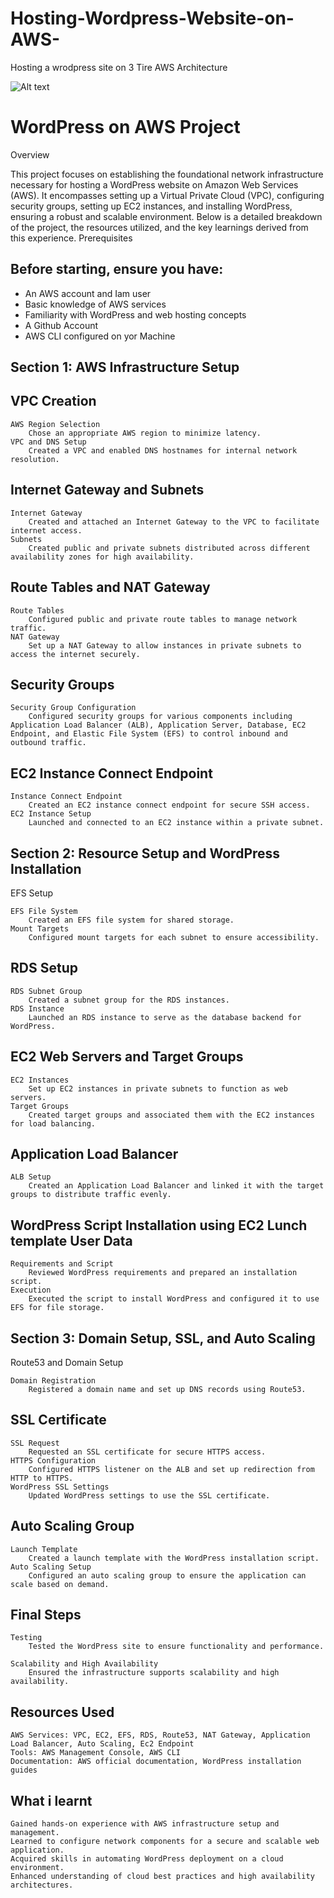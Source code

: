 # Hosting-Wordpress-Website-on-AWS-
Hosting a wrodpress site on 3 Tire AWS Architecture

![Alt text](/Hosting-worpress-on-aws-infra.png)

# WordPress on AWS Project
 Overview

This project focuses on establishing the foundational network infrastructure necessary for hosting a WordPress website on Amazon Web Services (AWS). It encompasses setting up a Virtual Private Cloud (VPC), configuring security groups, setting up EC2 instances, and installing WordPress, ensuring a robust and scalable environment. Below is a detailed breakdown of the project, the resources utilized, and the key learnings derived from this experience.
Prerequisites

## Before starting, ensure you have:

   -  An AWS account and Iam user
   -  Basic knowledge of AWS services
   -  Familiarity with WordPress and web hosting concepts
   -  A Github Account 
   -  AWS CLI configured on yor Machine

## Section 1: AWS Infrastructure Setup

## VPC Creation

    AWS Region Selection
        Chose an appropriate AWS region to minimize latency.
    VPC and DNS Setup
        Created a VPC and enabled DNS hostnames for internal network resolution.

## Internet Gateway and Subnets

    Internet Gateway
        Created and attached an Internet Gateway to the VPC to facilitate internet access.
    Subnets
        Created public and private subnets distributed across different availability zones for high availability.

## Route Tables and NAT Gateway

    Route Tables
        Configured public and private route tables to manage network traffic.
    NAT Gateway
        Set up a NAT Gateway to allow instances in private subnets to access the internet securely.

## Security Groups

    Security Group Configuration
        Configured security groups for various components including Application Load Balancer (ALB), Application Server, Database, EC2 Endpoint, and Elastic File System (EFS) to control inbound and outbound traffic.

## EC2 Instance Connect Endpoint

    Instance Connect Endpoint
        Created an EC2 instance connect endpoint for secure SSH access.
    EC2 Instance Setup
        Launched and connected to an EC2 instance within a private subnet.

## Section 2: Resource Setup and WordPress Installation
EFS Setup

    EFS File System
        Created an EFS file system for shared storage.
    Mount Targets
        Configured mount targets for each subnet to ensure accessibility.

## RDS Setup

    RDS Subnet Group
        Created a subnet group for the RDS instances.
    RDS Instance
        Launched an RDS instance to serve as the database backend for WordPress.

## EC2 Web Servers and Target Groups

    EC2 Instances
        Set up EC2 instances in private subnets to function as web servers.
    Target Groups
        Created target groups and associated them with the EC2 instances for load balancing.

## Application Load Balancer

    ALB Setup
        Created an Application Load Balancer and linked it with the target groups to distribute traffic evenly.

## WordPress  Script Installation using EC2 Lunch template User Data

    Requirements and Script
        Reviewed WordPress requirements and prepared an installation script.
    Execution
        Executed the script to install WordPress and configured it to use EFS for file storage.

## Section 3: Domain Setup, SSL, and Auto Scaling
Route53 and Domain Setup

    Domain Registration
        Registered a domain name and set up DNS records using Route53.

## SSL Certificate

    SSL Request
        Requested an SSL certificate for secure HTTPS access.
    HTTPS Configuration
        Configured HTTPS listener on the ALB and set up redirection from HTTP to HTTPS.
    WordPress SSL Settings
        Updated WordPress settings to use the SSL certificate.

## Auto Scaling Group

    Launch Template
        Created a launch template with the WordPress installation script.
    Auto Scaling Setup
        Configured an auto scaling group to ensure the application can scale based on demand.

## Final Steps

    Testing
        Tested the WordPress site to ensure functionality and performance.
  
    Scalability and High Availability
        Ensured the infrastructure supports scalability and high availability.

## Resources Used

    AWS Services: VPC, EC2, EFS, RDS, Route53, NAT Gateway, Application Load Balancer, Auto Scaling, Ec2 Endpoint
    Tools: AWS Management Console, AWS CLI
    Documentation: AWS official documentation, WordPress installation guides

## What i learnt

    Gained hands-on experience with AWS infrastructure setup and management.
    Learned to configure network components for a secure and scalable web application.
    Acquired skills in automating WordPress deployment on a cloud environment.
    Enhanced understanding of cloud best practices and high availability architectures.
